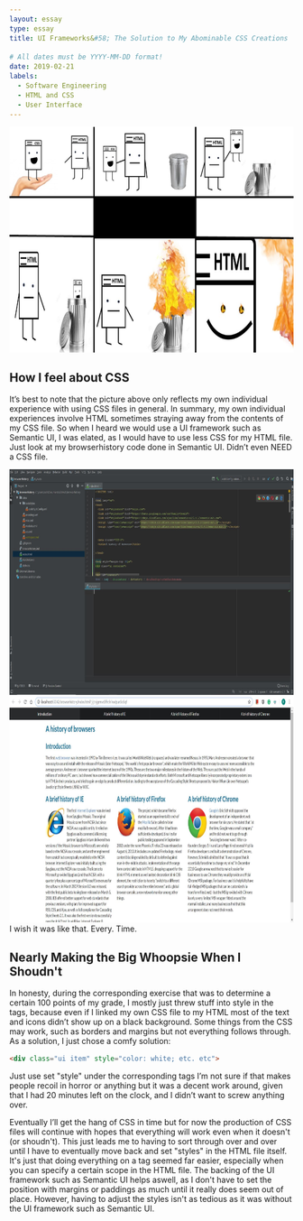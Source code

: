 ```yaml
---
layout: essay
type: essay
title: UI Frameworks&#58; The Solution to My Abominable CSS Creations

# All dates must be YYYY-MM-DD format!
date: 2019-02-21
labels:
  - Software Engineering
  - HTML and CSS
  - User Interface
---
```

<img src = "/images/Comic.jpg" style="width: 750px; height: 400px;">

<h2>How I feel about CSS</h2>
<p>
 	It’s best to note that the picture above only reflects my own individual experience with using CSS files in general. In summary, my own individual experiences involve HTML sometimes straying away from the contents of my CSS file. So when I heard we would use a UI framework such as Semantic UI, I was elated, as I would have to use less CSS for my HTML file. Just look at my browserhistory code done in Semantic UI. Didn’t even NEED a CSS file. 
</p>
<img src = "/images/Semantic Proj.JPG" style="width: 750px; height: 400px;">
<img src = "/images/Works.JPG" style="width: 750px; height: 400px;">
I wish it was like that. Every. Time.
  
<h2>Nearly Making the Big Whoopsie When I Shoudn't</h2>

  In honesty, during the corresponding exercise that was to determine a certain 100 points of my grade, I mostly just threw stuff into style in the tags, because even if I linked my own CSS file to my HTML most of the text and icons didn’t show up on a black background. Some things from the CSS may work, such as borders and margins but not everything follows through. As a solution, I just chose a comfy solution: 
  ```html
  <div class="ui item" style="color: white; etc. etc"> 
  ```
  <p>
  Just use set "style" under the corresponding tags I’m not sure if that makes people recoil in horror or anything but it was a decent work around, given that I had 20 minutes left on the clock, and I didn’t want to screw anything over.
</p>
<p>
  Eventually I’ll get the hang of CSS in time but for now the production of CSS files will continue with hopes that everything will work even when it doesn't (or shoudn't). This just leads me to having to sort through over and over until I have to eventually move back and set "styles" in the HTML file itself. It's just that doing everything on a tag seemed far easier, especially when you can specify a certain scope in the HTML file. The backing of the UI framework such as Semantic UI helps aswell, as I don't have to set the position with margins or paddings as much until it really does seem out of place. However, having to adjust the styles isn't as tedious as it was without the UI framework such as Semantic UI.
</p>
